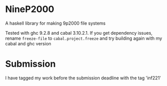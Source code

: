# NineP2000
A haskell library for making 9p2000 file systems

Tested with ghc 9.2.8 and cabal 3.10.2.1. If you get dependency issues,
rename `freeze-file` to `cabal.project.freeze` and try building again with my
cabal and ghc version

# Submission
I have tagged my work before the submission deadline with the tag 'inf221'
